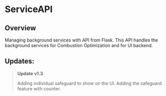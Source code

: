 # ServiceAPI
## Overview
Managing background services with API from Flask. This API handles the background services for Combustion Optimization and for UI backend.



## Updates:

> **Update v1.3**
>
> Adding individual safeguard to show on the UI.
> Adding the safeguard feature with counter.
